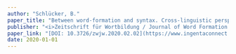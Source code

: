 ```yaml
---
author: "Schlücker, B."
paper_title: "Between word-formation and syntax. Cross-linguistic perspectives on an ongoing debate"
publisher: "<i>Zeitschrift für Wortbildung / Journal of Word Formation.</i> 4 (1). S. 25-73"
paper_link: "[DOI: 10.3726/zwjw.2020.02.02](https://www.ingentaconnect.com/content/plg/jwf/2020/00000004/00000002/art00002;jsessionid=13ftij0qspomt.x-ic-live-02)"
date: 2020-01-01
---
```


